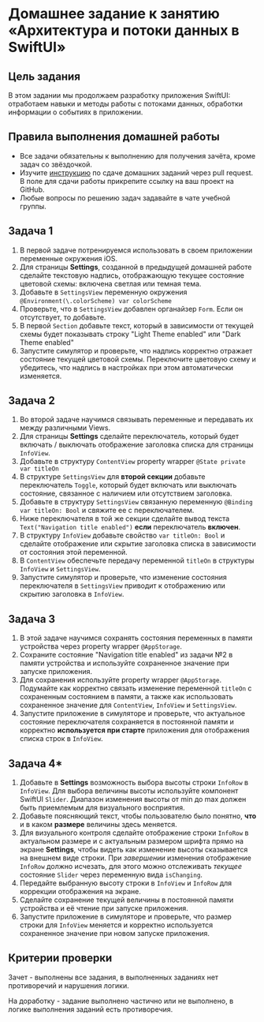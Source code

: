 # Домашнее задание к занятию «Архитектура и потоки данных в SwiftUI»

## Цель задания

В этом задании мы продолжаем разработку приложения SwiftUI: отработаем навыки и методы работы с потоками данных, обработки информации о событиях в приложении.

## Правила выполнения домашней работы

* Все задачи обязательны к выполнению для получения зачёта, кроме задач со звёздочкой.
* Изучите [инструкцию](https://github.com/netology-code/iosint-homeworks/blob/main/Pull%20request's%20guideline.md) по сдаче домашних заданий через pull request. В поле для сдачи работы прикрепите ссылку на ваш проект на GitHub.
* Любые вопросы по решению задач задавайте в чате учебной группы.

## Задача 1

1. В первой задаче потренируемся использовать в своем приложении переменные окружения iOS.
2. Для страницы **Settings**, созданной в предыдущей домашней работе сделайте текстовую надпись, отображающую текущее состояние цветовой схемы: включена светлая или темная тема.
3. Добавьте в `SettingsView` переменную окружения `@Environment(\.colorScheme) var colorScheme`
4. Проверьте, что в `SettingsView` добавлен органайзер `Form`. Если он отсутствует, то добавьте.
5. В первой `Section` добавьте текст, который в зависимости от текущей схемы будет показывать строку "Light Theme enabled" или "Dark Theme enabled"
6. Запустите симулятор и проверьте, что надпись корректно отражает состояние текущей цветовой схемы. Переключите цветовую схему и убедитесь, что надпись в настройках при этом автоматически изменяется.

## Задача 2

1. Во второй задаче научимся связывать переменные и передавать их между различными Views.
2. Для страницы **Settings** сделайте переключатель, который будет включать / выключать отображение заголовка списка для страницы `InfoView`.
3. Добавьте в структуру `ContentView` property wrapper `@State private var titleOn`
4. В структуре `SettingsView` для **второй секции** добавьте переключатель `Toggle`, который будет включать или выключать состояние, связанное с наличием или отсутствием заголовка.
5. Добавьте в структуру `SettingsView` связанную переменную `@Binding var titleOn: Bool` и свяжите ее с переключателем.
6. Ниже переключателя в той же секции сделайте вывод текста `Text("Navigation title enabled")` **если** переключатель **включен**.
7. В структуру `InfoView` добавьте свойство `var titleOn: Bool` и сделайте отображение или скрытие заголовка списка в зависимости от состояния этой переменной.
8. В `ContentView` обеспечьте передачу переменной `titleOn` в структуры `InfoView` и `SettingsView`.
9. Запустите симулятор и проверьте, что изменение состояния переключателя в `SettingsView` приводит к отображению или скрытию заголовка в `InfoView`.

## Задача 3

1. В этой задаче научимся сохранять состояния переменных в памяти устройства через property wrapper `@AppStorage`.
2. Сохраните состояние "Navigation title enabled" из задачи №2 в памяти устройства и используйте сохраненное значение при запуске приложения. 
3. Для сохранения используйте property wrapper `@AppStorage`. Подумайте как корректно связать изменение переменной `titleOn` c сохраненным состоянием в памяти, а также как использовать сохраненное значение для `ContentView`, `InfoView` и `SettingsView`.
4. Запустите приложение в симуляторе и проверьте, что актуальное состояние переключателя сохраняется в постоянной памяти и корректно **используется при старте** приложения для отображения списка строк в `InfoView`.

## Задача 4*

1. Добавьте в **Settings** возможность выбора высоты строки `InfoRow` в `InfoView`. Для выбора величины высоты используйте компонент SwiftUI `Slider`. Диапазон изменения высоты от min до max должен быть приемлемым для визуального восприятия.
2. Добавьте поясняющий текст, чтобы пользователю было понятно, **что** и в каком **размере** величины здесь меняется.
3. Для визуального контроля сделайте отображение строки `InfoRow` в актуальном размере и с актуальным размером шрифта прямо на экране **Settings**, чтобы видеть как изменение высоты сказывается на внешнем виде строки. При *завершении* изменения отображение `InfoRow` должно исчезать, для этого можно отслеживать *текущее* состояние `Slider` через переменную вида `isChanging`.
4. Передайте выбранную высоту строки в `InfoView` и `InfoRow` для коррекции отображения на экране.
5. Сделайте сохранение текущей величины в постоянной памяти устройства и её чтение при запуске приложения.
6. Запустите приложение в симуляторе и проверьте, что размер строки для `InfoView` меняется и корректно используется сохраненное значение при новом запуске приложения.



## Критерии проверки

Зачет - выполнены все задания, в выполненных заданиях нет противоречий и нарушения логики.

На доработку - задание выполнено частично или не выполнено, в логике выполнения заданий есть противоречия.
